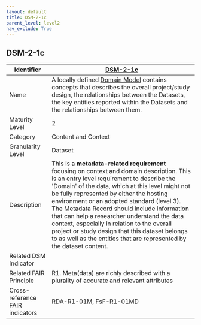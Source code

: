 ```yaml
---
layout: default
title: DSM-2-1c
parent_level: level2
nav_exclude: True
---
```


## DSM-2-1c

| Identifier | [DSM-2-1c](https://github.com/FAIRplus/Data-Maturity/blob/master/docs/_indicators/DSM-2-1c.md) |
| ---------- | ----------|
| Name | A locally defined [Domain Model](https://fairplus.github.io/Data-Maturity/docs/Glossary/#domain-model) contains concepts that describes the overall project/study design, the relationships between the Datasets, the key entities reported within the Datasets and the relationships between them. |
| Maturity Level | 2 |
| Category | Content and Context |
| Granularity Level | Dataset |
| Description | This is a **metadata-related requirement** focusing on context and domain description. This is an entry level requirement to describe the 'Domain' of the data, which at this level might not be fully represented by either the hosting environment or an adopted standard (level 3). The Metadata Record should include information that can help a researcher understand the data context, especially in relation to the overall project or study design that this dataset belongs to as well as the entities that are represented by the dataset content. |
| Related DSM Indicator | |
| Related FAIR Principle | R1. Meta(data) are richly described with a plurality of accurate and relevant attributes |
| Cross-reference FAIR indicators | RDA-R1-01M, FsF-R1-01MD  |
